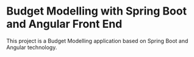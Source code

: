 # Budget Modelling with Spring Boot and Angular Front End
This project is a Budget Modelling application based on Spring Boot and Angular technology.
